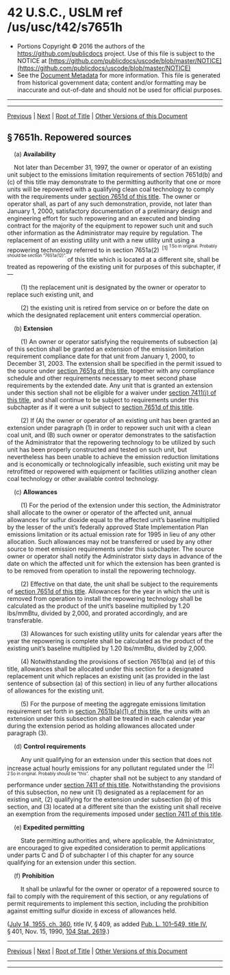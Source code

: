 ---
---

# 42 U.S.C., USLM ref /us/usc/t42/s7651h

* Portions Copyright © 2016 the authors of the https://github.com/publicdocs project.
  Use of this file is subject to the NOTICE at [https://github.com/publicdocs/uscode/blob/master/NOTICE](https://github.com/publicdocs/uscode/blob/master/NOTICE)
* See the [Document Metadata](././../../../../..//README.md) for more information.
  This file is generated from historical government data; content and/or formatting may be inaccurate and out-of-date and should not be used for official purposes.

----------
----------

[Previous](./../../../../..//us/usc/t42/ch85/schIV–A/m__us_usc_t42_s7651g.md) | [Next](./../../../../..//us/usc/t42/ch85/schIV–A/m__us_usc_t42_s7651i.md) | [Root of Title](./../../../../../) | [Other Versions of this Document](https://publicdocs.github.io/go/links?ns=uslm&ref=%2Fus%2Fusc%2Ft42%2Fs7651h)

## § 7651h. Repowered sources

    (a) __Availability__ 

    Not later than December 31, 1997, the owner or operator of an existing unit subject to the emissions limitation requirements of section 7651d(b) and (c) of this title may demonstrate to the permitting authority that one or more units will be repowered with a qualifying clean coal technology to comply with the requirements under [section 7651d of this title][/us/usc/t42/s7651d]. The owner or operator shall, as part of any such demonstration, provide, not later than January 1, 2000, satisfactory documentation of a preliminary design and engineering effort for such repowering and an executed and binding contract for the majority of the equipment to repower such unit and such other information as the Administrator may require by regulation. The replacement of an existing utility unit with a new utility unit using a repowering technology referred to in section 7651a(2)  <sup>\[1\]</sup>  <sup><sup> 1 So in original. Probably should be section “7651a(12)”. </sup></sup>  of this title which is located at a different site, shall be treated as repowering of the existing unit for purposes of this subchapter, if—

        (1) the replacement unit is designated by the owner or operator to replace such existing unit, and

        (2) the existing unit is retired from service on or before the date on which the designated replacement unit enters commercial operation.

    (b) __Extension__ 

        (1) An owner or operator satisfying the requirements of subsection (a) of this section shall be granted an extension of the emission limitation requirement compliance date for that unit from January 1, 2000, to December 31, 2003. The extension shall be specified in the permit issued to the source under [section 7651g of this title][/us/usc/t42/s7651g], together with any compliance schedule and other requirements necessary to meet second phase requirements by the extended date. Any unit that is granted an extension under this section shall not be eligible for a waiver under [section 7411(j) of this title][/us/usc/t42/s7411/j], and shall continue to be subject to requirements under this subchapter as if it were a unit subject to [section 7651d of this title][/us/usc/t42/s7651d].

        (2) If (A) the owner or operator of an existing unit has been granted an extension under paragraph (1) in order to repower such unit with a clean coal unit, and (B) such owner or operator demonstrates to the satisfaction of the Administrator that the repowering technology to be utilized by such unit has been properly constructed and tested on such unit, but nevertheless has been unable to achieve the emission reduction limitations and is economically or technologically infeasible, such existing unit may be retrofitted or repowered with equipment or facilities utilizing another clean coal technology or other available control technology.

    (c) __Allowances__ 

        (1) For the period of the extension under this section, the Administrator shall allocate to the owner or operator of the affected unit, annual allowances for sulfur dioxide equal to the affected unit’s baseline multiplied by the lesser of the unit’s federally approved State Implementation Plan emissions limitation or its actual emission rate for 1995 in lieu of any other allocation. Such allowances may not be transferred or used by any other source to meet emission requirements under this subchapter. The source owner or operator shall notify the Administrator sixty days in advance of the date on which the affected unit for which the extension has been granted is to be removed from operation to install the repowering technology.

        (2) Effective on that date, the unit shall be subject to the requirements of [section 7651d of this title][/us/usc/t42/s7651d]. Allowances for the year in which the unit is removed from operation to install the repowering technology shall be calculated as the product of the unit’s baseline multiplied by 1.20 lbs/mmBtu, divided by 2,000, and prorated accordingly, and are transferable.

        (3) Allowances for such existing utility units for calendar years after the year the repowering is complete shall be calculated as the product of the existing unit’s baseline multiplied by 1.20 lbs/mmBtu, divided by 2,000.

        (4) Notwithstanding the provisions of section 7651b(a) and (e) of this title, allowances shall be allocated under this section for a designated replacement unit which replaces an existing unit (as provided in the last sentence of subsection (a) of this section) in lieu of any further allocations of allowances for the existing unit.

        (5) For the purpose of meeting the aggregate emissions limitation requirement set forth in [section 7651b(a)(1) of this title][/us/usc/t42/s7651b/a/1], the units with an extension under this subsection shall be treated in each calendar year during the extension period as holding allowances allocated under paragraph (3).

    (d) __Control requirements__ 

        Any unit qualifying for an extension under this section that does not increase actual hourly emissions for any pollutant regulated under the  <sup>\[2\]</sup>  <sup><sup> 2 So in original. Probably should be “this”. </sup></sup>  chapter shall not be subject to any standard of performance under [section 7411 of this title][/us/usc/t42/s7411]. Notwithstanding the provisions of this subsection, no new unit (1) designated as a replacement for an existing unit, (2) qualifying for the extension under subsection (b) of this section, and (3) located at a different site than the existing unit shall receive an exemption from the requirements imposed under [section 7411 of this title][/us/usc/t42/s7411].

    (e) __Expedited permitting__ 

        State permitting authorities and, where applicable, the Administrator, are encouraged to give expedited consideration to permit applications under parts C and D of subchapter I of this chapter for any source qualifying for an extension under this section.

    (f) __Prohibition__ 

        It shall be unlawful for the owner or operator of a repowered source to fail to comply with the requirement of this section, or any regulations of permit requirements to implement this section, including the prohibition against emitting sulfur dioxide in excess of allowances held.

([July 14, 1955, ch. 360][/us/act/1955-07-14/ch360], title IV, § 409, as added [Pub. L. 101–549, title IV][/us/pl/101/549/tIV], § 401, Nov. 15, 1990, [104 Stat. 2619][/us/stat/104/2619].)

----------

[Previous](./../../../../..//us/usc/t42/ch85/schIV–A/m__us_usc_t42_s7651g.md) | [Next](./../../../../..//us/usc/t42/ch85/schIV–A/m__us_usc_t42_s7651i.md) | [Root of Title](./../../../../../) | [Other Versions of this Document](https://publicdocs.github.io/go/links?ns=uslm&ref=%2Fus%2Fusc%2Ft42%2Fs7651h)

----------
----------

[/us/usc/t42/s7651d]: https://publicdocs.github.io/go/links?ns=uslm&ref=%2Fus%2Fusc%2Ft42%2Fs7651d
[/us/usc/t42/s7651g]: https://publicdocs.github.io/go/links?ns=uslm&ref=%2Fus%2Fusc%2Ft42%2Fs7651g
[/us/usc/t42/s7411/j]: https://publicdocs.github.io/go/links?ns=uslm&ref=%2Fus%2Fusc%2Ft42%2Fs7411%2Fj
[/us/usc/t42/s7651d]: https://publicdocs.github.io/go/links?ns=uslm&ref=%2Fus%2Fusc%2Ft42%2Fs7651d
[/us/usc/t42/s7651d]: https://publicdocs.github.io/go/links?ns=uslm&ref=%2Fus%2Fusc%2Ft42%2Fs7651d
[/us/usc/t42/s7651b/a/1]: https://publicdocs.github.io/go/links?ns=uslm&ref=%2Fus%2Fusc%2Ft42%2Fs7651b%2Fa%2F1
[/us/usc/t42/s7411]: https://publicdocs.github.io/go/links?ns=uslm&ref=%2Fus%2Fusc%2Ft42%2Fs7411
[/us/usc/t42/s7411]: https://publicdocs.github.io/go/links?ns=uslm&ref=%2Fus%2Fusc%2Ft42%2Fs7411
[/us/act/1955-07-14/ch360]: https://publicdocs.github.io/go/links?ns=uslm&ref=%2Fus%2Fact%2F1955-07-14%2Fch360
[/us/pl/101/549/tIV]: https://publicdocs.github.io/go/links?ns=uslm&ref=%2Fus%2Fpl%2F101%2F549%2FtIV
[/us/stat/104/2619]: https://publicdocs.github.io/go/links?ns=uslm&ref=%2Fus%2Fstat%2F104%2F2619


